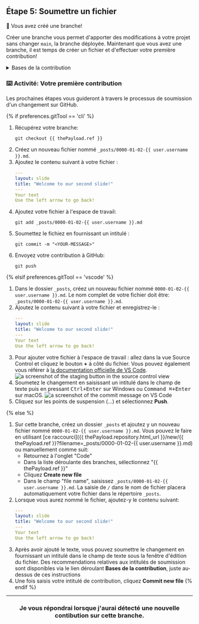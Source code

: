 ## Étape 5: Soumettre un fichier

:tada: Vous avez créé une branche!

Créer une branche vous permet d'apporter des modifications à votre projet sans changer `main`, la branche déployée. Maintenant que vous avez une branche, il est temps de créer un fichier et d'effectuer votre première contribution!

<details><summary>Bases de la contribution</summary>

## Bases de la contribution

Lorsque vous avez fini la création ou l'édition d'un fichier sur GitHub, faites défiler la page jusqu'en bas et répérez la section "Commit new file".

Saisissez un intitulé à la contribution. Ce message doit informer rapidement les contributeurs sur l'objet du changement introduit dans le fichier.

### Règles de bienséance pour l'écriture d'un intitulé de contribution:

- Ne pas terminer votre message par un point.
- Restreignez votre message à 50 caractères ou moins. Ajoutez si nécessaire les détails complémentaires dans la fenêtre de description étendue. Elle se situe juste sous la ligne d'intitulé.
- Utilisez la forme active. Par exemple, "Ajout" au lieu de "Ajouté" and "correction" au lieu de "corrigé".
- Considérez votre intitulé de contribution comme l'expression de votre intention lors de l'introduction du changement.

<hr>
</details>

### :keyboard: Activité: Votre première contribution

Les prochaines étapes vous guideront à travers le processus de soumission d'un changement sur GitHub.

{% if preferences.gitTool == 'cli' %}
1. Récupérez votre branche:
      ```shell
      git checkout {{ thePayload.ref }}
      ```
1. Créez un nouveau fichier nommé `_posts/0000-01-02-{{ user.username }}.md`.
1. Ajoutez le contenu suivant à votre fichier :
      ```yaml 
      ---
      layout: slide
      title: "Welcome to our second slide!"
      ---
      Your text
      Use the left arrow to go back!
      ```
1. Ajoutez votre fichier à l'espace de travail:
      ```shell
      git add _posts/0000-01-02-{{ user.username }}.md
      ```
1. Soumettez le fichiez en fournissant un intitulé :
      ```shell
      git commit -m "<YOUR-MESSAGE>"
      ```
1. Envoyez votre contribution à GitHub:
      ```shell
      git push
      ```

{% elsif preferences.gitTool == 'vscode' %}
1. Dans le dossier `_posts`, créez un nouveau fichier nommé `0000-01-02-{{ user.username }}.md`. Le nom complet de votre fichier doit être: `_posts/0000-01-02-{{ user.username }}.md`.
1. Ajoutez le contenu suivant à votre fichier et enregistrez-le :
      ```yaml 
      ---
      layout: slide
      title: "Welcome to our second slide!"
      ---
      Your text
      Use the left arrow to go back!
      ```
1. Pour ajouter votre fichier à l'espace de travail : allez dans la vue Source Control et cliquez le bouton **+** à côté du fichier. Vous pouvez également vous référer à [la documentation officielle de VS Code](https://code.visualstudio.com/docs/editor/versioncontrol#_commit).
      ![a screenshot of the staging button in the source control view](https://user-images.githubusercontent.com/16547949/53641057-d5b8d100-3bfb-11e9-9b69-53b0661cd5cd.png)
1. Soumetez le changement en saisissant un intitulé dans le champ de texte puis en pressant <kbd>Ctrl+Enter</kbd> sur Windows ou <kbd>Command ⌘+Enter</kbd> sur macOS.
      ![a screenshot of the commit message on VS Code](https://user-images.githubusercontent.com/16547949/53641276-698a9d00-3bfc-11e9-9b3d-01680fd01d7c.png)
1. Cliquez sur les points de suspension (...) et sélectionnez **Push**.

{% else %}
1. Sur cette branche, créez un dossier `_posts` et ajoutez y un nouveau fichier nommé `0000-01-02-{{ user.username }}.md`. Vous pouvez le faire en utilisant [ce raccourci]({{ thePayload.repository.html_url }}/new/{{ thePayload.ref }}?filename=_posts/0000-01-02-{{ user.username }}.md) ou manuellement comme suit:
      - Retournez à l'onglet "Code"
      - Dans la liste déroulante des branches, sélectionnez "{{ thePayload.ref }}"
      - Cliquez **Create new file**
      - Dans le champ "file name", saisissez `_posts/0000-01-02-{{ user.username }}.md`. La saisie de `/` dans le nom de fichier placera automatiquement votre fichier dans le répertoire `_posts`.
1. Lorsque vous aurez nommé le fichier, ajoutez-y le contenu suivant:
      ```yaml
      ---
      layout: slide
      title: "Welcome to our second slide!"
      ---
      Your text
      Use the left arrow to go back!
      ```
1. Après avoir ajouté le texte, vous pouvez soumettre le changement en fournissant un intitulé dans le champ de texte sous la fenêtre d'édition du fichier. Des recommendations relatives aux intitulés de soumission sont disponibles via le lien déroulant **Bases de la contribution**, juste au-dessus de ces instructions
1. Une fois saisis votre intitulé de contribution, cliquez **Commit new file**
{% endif %}
<hr>
<h3 align="center">Je vous répondrai lorsque j'aurai détecté une nouvelle contibution sur cette branche.</h3>
